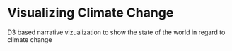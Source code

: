 # Visualizing Climate Change

D3 based narrative vizualization to show the state of the world in regard to climate change
